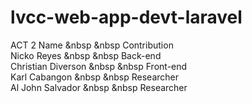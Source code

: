 # lvcc-web-app-devt-laravel

ACT 2
Name        &nbsp &nbsp    Contribution<BR>
Nicko Reyes      &nbsp &nbsp    Back-end<BR>
Christian Diverson  &nbsp &nbsp Front-end<BR>
Karl Cabangon      &nbsp &nbsp  Researcher<BR>
Al John Salvador   &nbsp &nbsp  Researcher<BR>
